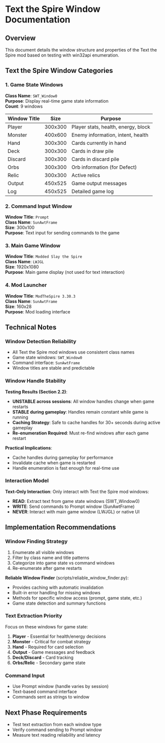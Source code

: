 # Text the Spire Window Documentation

## Overview
This document details the window structure and properties of the Text the Spire mod based on testing with win32api enumeration.

## Text the Spire Window Categories

### 1. Game State Windows
**Class Name**: `SWT_Window0`  
**Purpose**: Display real-time game state information  
**Count**: 9 windows  

| Window Title | Size | Purpose |
|-------------|------|---------|
| Player | 300x300 | Player stats, health, energy, block |
| Monster | 400x600 | Enemy information, intent, health |
| Hand | 300x300 | Cards currently in hand |
| Deck | 300x300 | Cards in draw pile |
| Discard | 300x300 | Cards in discard pile |
| Orbs | 300x300 | Orb information (for Defect) |
| Relic | 300x300 | Active relics |
| Output | 450x525 | Game output messages |
| Log | 450x525 | Detailed game log |

### 2. Command Input Window
**Window Title**: `Prompt`  
**Class Name**: `SunAwtFrame`  
**Size**: 300x100  
**Purpose**: Text input for sending commands to the game  

### 3. Main Game Window
**Window Title**: `Modded Slay the Spire`  
**Class Name**: `LWJGL`  
**Size**: 1920x1080  
**Purpose**: Main game display (not used for text interaction)  

### 4. Mod Launcher
**Window Title**: `ModTheSpire 3.30.3`  
**Class Name**: `SunAwtFrame`  
**Size**: 160x28  
**Purpose**: Mod loading interface  

## Technical Notes

### Window Detection Reliability
- All Text the Spire mod windows use consistent class names
- Game state windows: `SWT_Window0`
- Command interface: `SunAwtFrame`
- Window titles are stable and predictable

### Window Handle Stability
**Testing Results (Section 2.2)**:
- **UNSTABLE across sessions**: All window handles change when game restarts
- **STABLE during gameplay**: Handles remain constant while game is running
- **Caching Strategy**: Safe to cache handles for 30+ seconds during active gameplay
- **Re-enumeration Required**: Must re-find windows after each game restart

**Practical Implications**:
- Cache handles during gameplay for performance
- Invalidate cache when game is restarted
- Handle enumeration is fast enough for real-time use

### Interaction Model
**Text-Only Interaction**: Only interact with Text the Spire mod windows:
- **READ**: Extract text from game state windows (SWT_Window0)
- **WRITE**: Send commands to Prompt window (SunAwtFrame)
- **NEVER**: Interact with main game window (LWJGL) or native UI

## Implementation Recommendations

### Window Finding Strategy
1. Enumerate all visible windows
2. Filter by class name and title patterns
3. Categorize into game state vs command windows
4. Re-enumerate after game restarts

**Reliable Window Finder** (scripts/reliable_window_finder.py):
- Provides caching with automatic invalidation
- Built-in error handling for missing windows
- Methods for specific window access (prompt, game state, etc.)
- Game state detection and summary functions

### Text Extraction Priority
Focus on these windows for game state:
1. **Player** - Essential for health/energy decisions
2. **Monster** - Critical for combat strategy
3. **Hand** - Required for card selection
4. **Output** - Game messages and feedback
5. **Deck/Discard** - Card tracking
6. **Orbs/Relic** - Secondary game state

### Command Input
- Use Prompt window (handle varies by session)
- Text-based command interface
- Commands sent as strings to window

## Next Phase Requirements
- Test text extraction from each window type
- Verify command sending to Prompt window
- Measure text reading reliability and latency